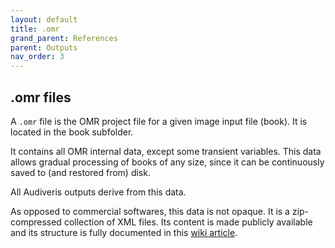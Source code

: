 ```yaml
---
layout: default
title: .omr
grand_parent: References
parent: Outputs
nav_order: 3
---
```

## .omr files

A `.omr` file is the OMR project file for a given image input file (book).
It is located in the book subfolder.

It contains all OMR internal data, except some transient variables.
This data allows gradual processing of books of any size, since it can be continuously saved to
(and restored from) disk.

All Audiveris outputs derive from this data.

As opposed to commercial softwares, this data is not opaque.
It is a zip-compressed collection of XML files.
Its content is made publicly available and its structure is fully documented in this
[wiki article](https://github.com/Audiveris/audiveris/wiki/Project-Structure).
